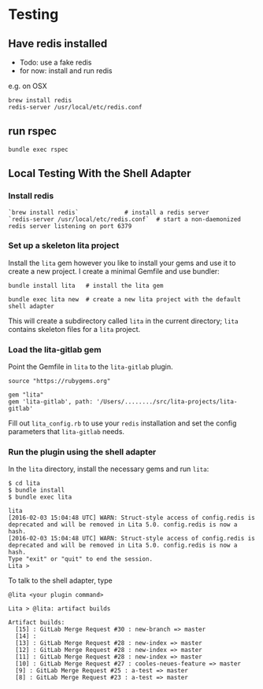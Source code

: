 # Testing

## Have redis installed

- Todo: use a fake redis
- for now: install and run redis

e.g. on OSX 

```
brew install redis
redis-server /usr/local/etc/redis.conf
```

## run rspec

```
bundle exec rspec
```

## Local Testing With the Shell Adapter
### Install redis
````
`brew install redis`             # install a redis server
`redis-server /usr/local/etc/redis.conf`  # start a non-daemonized redis server listening on port 6379
````

### Set up a skeleton lita project
Install the `lita` gem however you like to install your gems and use it to create a new project.  I create a minimal Gemfile and use bundler:
````
bundle install lita   # install the lita gem

bundle exec lita new  # create a new lita project with the default shell adapter
````
This will create a subdirectory called `lita` in the current directory; `lita` contains skeleton files for a `lita` project.

### Load the lita-gitlab gem
Point the Gemfile in `lita` to the `lita-gitlab` plugin.

````
source "https://rubygems.org"

gem "lita"
gem 'lita-gitlab', path: '/Users/......../src/lita-projects/lita-gitlab'
````

Fill out `lita_config.rb` to use your `redis` installation and set the config parameters that `lita-gitlab` needs.

### Run the plugin using the shell adapter
In the `lita` directory, install the necessary gems and run `lita`:

````
$ cd lita
$ bundle install
$ bundle exec lita

lita
[2016-02-03 15:04:48 UTC] WARN: Struct-style access of config.redis is deprecated and will be removed in Lita 5.0. config.redis is now a hash.
[2016-02-03 15:04:48 UTC] WARN: Struct-style access of config.redis is deprecated and will be removed in Lita 5.0. config.redis is now a hash.
Type "exit" or "quit" to end the session.
Lita > 
````

To talk to the shell adapter, type

`@lita <your plugin command>`

````
Lita > @lita: artifact builds

Artifact builds:
  [15] : GitLab Merge Request #30 : new-branch => master
  [14] :
  [13] : GitLab Merge Request #28 : new-index => master
  [12] : GitLab Merge Request #28 : new-index => master
  [11] : GitLab Merge Request #28 : new-index => master
  [10] : GitLab Merge Request #27 : cooles-neues-feature => master
  [9] : GitLab Merge Request #25 : a-test => master
  [8] : GitLab Merge Request #23 : a-test => master
````




